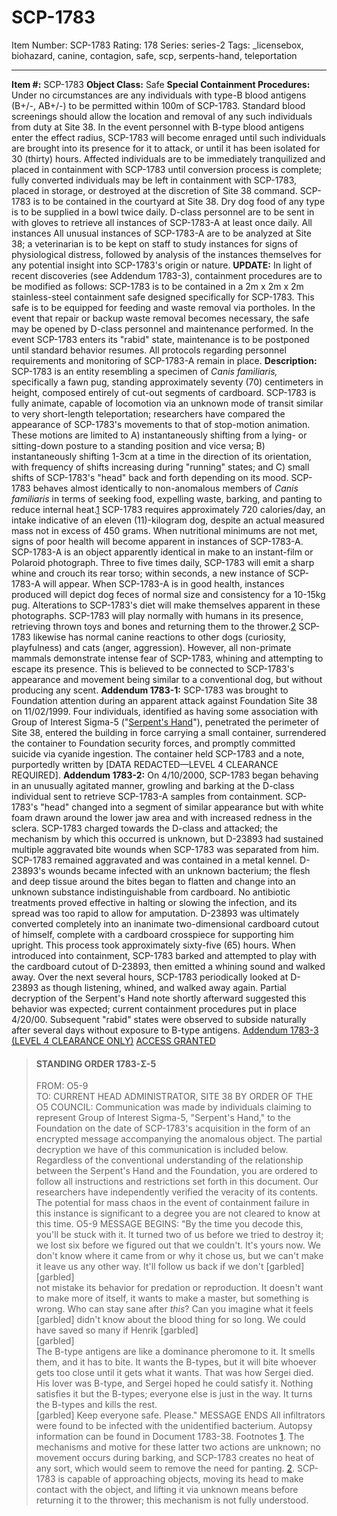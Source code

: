 # SCP-1783
Item Number: SCP-1783
Rating: 178
Series: series-2
Tags: _licensebox, biohazard, canine, contagion, safe, scp, serpents-hand, teleportation

---

**Item #:** SCP-1783
**Object Class:** Safe
**Special Containment Procedures:** Under no circumstances are any individuals with type-B blood antigens (B+/-, AB+/-) to be permitted within 100m of SCP-1783. Standard blood screenings should allow the location and removal of any such individuals from duty at Site 38. In the event personnel with B-type blood antigens enter the effect radius, SCP-1783 will become enraged until such individuals are brought into its presence for it to attack, or until it has been isolated for 30 (thirty) hours. Affected individuals are to be immediately tranquilized and placed in containment with SCP-1783 until conversion process is complete; fully converted individuals may be left in containment with SCP-1783, placed in storage, or destroyed at the discretion of Site 38 command.
SCP-1783 is to be contained in the courtyard at Site 38. Dry dog food of any type is to be supplied in a bowl twice daily. D-class personnel are to be sent in with gloves to retrieve all instances of SCP-1783-A at least once daily. All instances All unusual instances of SCP-1783-A are to be analyzed at Site 38; a veterinarian is to be kept on staff to study instances for signs of physiological distress, followed by analysis of the instances themselves for any potential insight into SCP-1783's origin or nature.
**UPDATE:** In light of recent discoveries (see Addendum 1783-3), containment procedures are to be modified as follows: SCP-1783 is to be contained in a 2m x 2m x 2m stainless-steel containment safe designed specifically for SCP-1783. This safe is to be equipped for feeding and waste removal via portholes. In the event that repair or backup waste removal becomes necessary, the safe may be opened by D-class personnel and maintenance performed. In the event SCP-1783 enters its "rabid" state, maintenance is to be postponed until standard behavior resumes. All protocols regarding personnel requirements and monitoring of SCP-1783-A remain in place.
**Description:** SCP-1783 is an entity resembling a specimen of _Canis familiaris,_ specifically a fawn pug, standing approximately seventy (70) centimeters in height, composed entirely of cut-out segments of cardboard. SCP-1783 is fully animate, capable of locomotion via an unknown mode of transit similar to very short-length teleportation; researchers have compared the appearance of SCP-1783's movements to that of stop-motion animation. These motions are limited to A) instantaneously shifting from a lying- or sitting-down posture to a standing position and vice versa; B) instantaneously shifting 1-3cm at a time in the direction of its orientation, with frequency of shifts increasing during "running" states; and C) small shifts of SCP-1783's "head" back and forth depending on its mood.
SCP-1783 behaves almost identically to non-anomalous members of _Canis familiaris_ in terms of seeking food, expelling waste, barking, and panting to reduce internal heat.[1](javascript:;) SCP-1783 requires approximately 720 calories/day, an intake indicative of an eleven (11)-kilogram dog, despite an actual measured mass not in excess of 450 grams. When nutritional minimums are not met, signs of poor health will become apparent in instances of SCP-1783-A. SCP-1783-A is an object apparently identical in make to an instant-film or Polaroid photograph. Three to five times daily, SCP-1783 will emit a sharp whine and crouch its rear torso; within seconds, a new instance of SCP-1783-A will appear. When SCP-1783-A is in good health, instances produced will depict dog feces of normal size and consistency for a 10-15kg pug. Alterations to SCP-1783's diet will make themselves apparent in these photographs.
SCP-1783 will play normally with humans in its presence, retrieving thrown toys and bones and returning them to the thrower.[2](javascript:;) SCP-1783 likewise has normal canine reactions to other dogs (curiosity, playfulness) and cats (anger, aggression). However, all non-primate mammals demonstrate intense fear of SCP-1783, whining and attempting to escape its presence. This is believed to be connected to SCP-1783's appearance and movement being similar to a conventional dog, but without producing any scent.
**Addendum 1783-1:** SCP-1783 was brought to Foundation attention during an apparent attack against Foundation Site 38 on 11/02/1999. Four individuals, identified as having some association with Group of Interest Sigma-5 ("[Serpent's Hand](/serpent-s-hand-hub)"), penetrated the perimeter of Site 38, entered the building in force carrying a small container, surrendered the container to Foundation security forces, and promptly committed suicide via cyanide ingestion. The container held SCP-1783 and a note, purportedly written by [DATA REDACTED—LEVEL 4 CLEARANCE REQUIRED].
**Addendum 1783-2:** On 4/10/2000, SCP-1783 began behaving in an unusually agitated manner, growling and barking at the D-class individual sent to retrieve SCP-1783-A samples from containment. SCP-1783's "head" changed into a segment of similar appearance but with white foam drawn around the lower jaw area and with increased redness in the sclera. SCP-1783 charged towards the D-class and attacked; the mechanism by which this occurred is unknown, but D-23893 had sustained multiple aggravated bite wounds when SCP-1783 was separated from him. SCP-1783 remained aggravated and was contained in a metal kennel. D-23893's wounds became infected with an unknown bacterium; the flesh and deep tissue around the bites began to flatten and change into an unknown substance indistinguishable from cardboard. No antibiotic treatments proved effective in halting or slowing the infection, and its spread was too rapid to allow for amputation. D-23893 was ultimately converted completely into an inanimate two-dimensional cardboard cutout of himself, complete with a cardboard crosspiece for supporting him upright. This process took approximately sixty-five (65) hours.
When introduced into containment, SCP-1783 barked and attempted to play with the cardboard cutout of D-23893, then emitted a whining sound and walked away. Over the next several hours, SCP-1783 periodically looked at D-23893 as though listening, whined, and walked away again. Partial decryption of the Serpent's Hand note shortly afterward suggested this behavior was expected; current containment procedures put in place 4/20/00. Subsequent "rabid" states were observed to subside naturally after several days without exposure to B-type antigens.
[Addendum 1783-3 (LEVEL 4 CLEARANCE ONLY)](javascript:;)
[ACCESS GRANTED](javascript:;)
> #### STANDING ORDER 1783-Σ-5
> FROM: O5-9  
>  TO: CURRENT HEAD ADMINISTRATOR, SITE 38
> BY ORDER OF THE O5 COUNCIL:
> Communication was made by individuals claiming to represent Group of Interest Sigma-5, "Serpent's Hand," to the Foundation on the date of SCP-1783's acquisition in the form of an encrypted message accompanying the anomalous object. The partial decryption we have of this communication is included below.
> Regardless of the conventional understanding of the relationship between the Serpent's Hand and the Foundation, you are ordered to follow all instructions and restrictions set forth in this document. Our researchers have independently verified the veracity of its contents. The potential for mass chaos in the event of containment failure in this instance is significant to a degree you are not cleared to know at this time.
> O5-9
> MESSAGE BEGINS:
> "By the time you decode this, you'll be stuck with it. It turned two of us before we tried to destroy it; we lost six before we figured out that we couldn't. It's yours now. We don't know where it came from or why it chose us, but we can't make it leave us any other way. It'll follow us back if we don't [garbled]  
>  [garbled]  
>  not mistake its behavior for predation or reproduction. It doesn't want to make more of itself, it wants to make a master, but something is wrong. Who can stay sane after _this_? Can you imagine what it feels [garbled] didn't know about the blood thing for so long. We could have saved so many if Henrik [garbled]  
>  [garbled]  
>  The B-type antigens are like a dominance pheromone to it. It smells them, and it has to bite. It wants the B-types, but it will bite whoever gets too close until it gets what it wants. That was how Sergei died. His lover was B-type, and Sergei hoped he could satisfy it. Nothing satisfies it but the B-types; everyone else is just in the way. It turns the B-types and kills the rest.  
>  [garbled]
> Keep everyone safe. Please."
> MESSAGE ENDS
All infiltrators were found to be infected with the unidentified bacterium. Autopsy information can be found in Document 1783-38.
Footnotes
[1](javascript:;). The mechanisms and motive for these latter two actions are unknown; no movement occurs during barking, and SCP-1783 creates no heat of any sort, which would seem to remove the need for panting.
[2](javascript:;). SCP-1783 is capable of approaching objects, moving its head to make contact with the object, and lifting it via unknown means before returning it to the thrower; this mechanism is not fully understood.